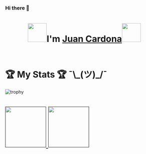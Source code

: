### Hi there 👋

<!--
**ohmono/ohmono** is a ✨ _special_ ✨ repository because its `README.md` (this file) appears on your GitHub profile.

Here are some ideas to get you started:

- 🔭 I’m currently working on ...
- 🌱 I’m currently learning ...
- 👯 I’m looking to collaborate on ...
- 🤔 I’m looking for help with ...
- 💬 Ask me about ...
- 📫 How to reach me: ...
- 😄 Pronouns: ...
- ⚡ Fun fact: ...
-->
<h1 align="center"><img src="https://github.githubassets.com/images/mona-whisper.gif" width="60px"/>I'm <a href="https://github.com/ohmono">Juan Cardona<a><img src="https://c.tenor.com/BT6SV4XT52AAAAAM/me-it.gif" width="60px"/></h1>
<Br>


<h1> 🏆 My Stats 🏆 ¯\_(ツ)_/¯</h1>

![trophy](https://hacked-github-stat-trophies.flyn-nick.vercel.app/?username=ohmono&theme=gruvbox&rank=B,A,SECRET)
<h1>
    <a href="">    
        <img align="" height='130px' src="https://github-readme-stats.vercel.app/api?username=ohmono&show_icons=true&include_all_commits=true&line_height=21&theme=ayu-mirage" />
        <img align="" height='130px' src="https://github-readme-stats.vercel.app/api/top-langs/?username=ohmono&layout=compact&theme=ayu-mirage" />
    </a>
</h1>
